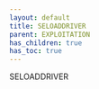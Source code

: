 ```yaml
---
layout: default
title: SELOADDRIVER
parent: EXPLOITATION
has_children: true
has_toc: true
---
```


SELOADDRIVER